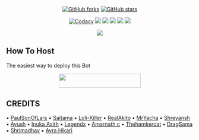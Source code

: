 <p align="center">
    <a href="https://github.com/didikteatochhawng/LynnRoBot/network"><img src="https://img.shields.io/github/forks/didikteatochhawng/LynnRoBot?style=for-the-badge" alt="GitHub forks" /></a>
    <a href="https://github.com/didikteatochhawng/LynnRoBot/stargazers"><img src="https://img.shields.io/github/stars/didikteatochhawng/LynnRoBot?style=for-the-badge" alt="GitHub stars" /></a>
</p>
<p align="center">
    <a href="https://app.codacy.com/manual/didikteatochhawng/LynnRoBot/dashboard"> <img src="https://img.shields.io/codacy/grade/4d58f2a402b54aed8a7d95f7add45a81?color=brightgreen&logo=codacy&logoColor=green&style=for-the-badge" alt="Codacy" /></a>
    <a href="https://github.com/didikteatochhawng/LynnRoBot"> <img src="https://img.shields.io/github/repo-size/didikteatochhawng/LynnRoBot?color=orange&logo=github&logoColor=green&style=for-the-badge" /></a>
    <a href="https://github.com/didikteatochhawng/LynnRoBot/commits/prince"> <img src="https://img.shields.io/github/last-commit/didikteatochhawng/LynnRoBot?color=brown&logo=github&logoColor=green&style=for-the-badge" /></a>
    <a href="https://github.com/didikteatochhawng/LynnRoBot/issues"> <img src="https://img.shields.io/github/issues/didikteatochhawng/LynnRoBot?color=blueviolet&logo=github&logoColor=green&style=for-the-badge" /></a>
    <a href="https://github.com/didikteatochhawng/LynnRoBot/network/members"> <img src="https://img.shields.io/github/forks/didikteatochhawng/LynnRoBot?color=red&logo=github&logoColor=green&style=for-the-badge" /></a>  
    <a href="https://pypi.org/project/Telethon/"> <img src="https://img.shields.io/pypi/v/telethon?color=yellow&label=telethon&logo=python&logoColor=green&style=for-the-badge" /></a>
</p>

<p align="center">
  <img src="https://media.giphy.com/media/Qv9p77hBf48DutDzvr/giphy.gif">
</p>

## How To Host
The easiest way to deploy this Bot
<p align="center"><a href="https://heroku.com/deploy?template=https://github.com/didikteatochhawng/LynnRoBot"> <img src="https://img.shields.io/badge/Deploy%20To%20Heroku-black?style=for-the-badge&logo=heroku" width="220" height="38.45"/></a></p>
 
## CREDITS

▪️ [PaulSonOfLars](https://github.com/PaulSonOfLars/tgbot)
▪️ [Saitama](https://github.com/AnimeKaizoku)
▪️ [Loli-Killer](https://github.com/Loli-Killer)
▪️ [RealAkito](https://github.com/RealAkito)
▪️ [MrYacha](https://github.com/MrYacha)
▪️ [Shreyansh](https://github.com/okay-retard)
▪️ [Ayush](https://github.com/MissJuliaRobot/MissJuliaRobot)
▪️ [Inuka Asith](https://github.com/inukaasith)
▪️ [Legendx](https://github.com/LEGENDXOP)
▪️ [Amarnath c](https://github.com/Amarnathcdj)
▪️ [Thehamkercat](https://github.com/thehamkercat)
▪️ [DragSama](https://github.com/DragSama)
▪️ [Shrimadhav](https://github.com/SpEcHiDe)
▪️ [Ayra Hikari](https://github.com/AyraHikari)
